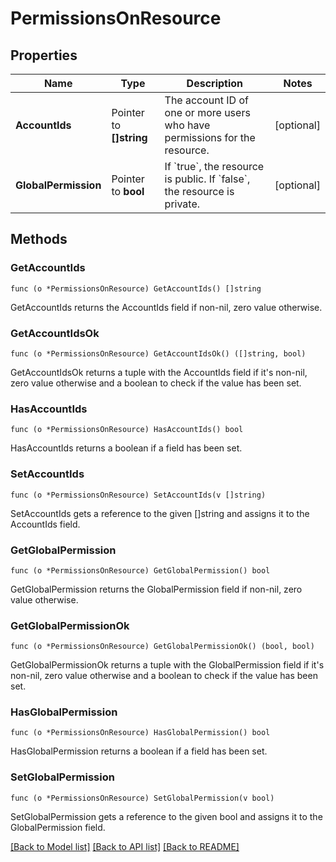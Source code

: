 # PermissionsOnResource

## Properties

Name | Type | Description | Notes
------------ | ------------- | ------------- | -------------
**AccountIds** | Pointer to **[]string** | The account ID of one or more users who have permissions for the resource. | [optional] 
**GlobalPermission** | Pointer to **bool** | If &#x60;true&#x60;, the resource is public. If &#x60;false&#x60;, the resource is private. | [optional] 

## Methods

### GetAccountIds

`func (o *PermissionsOnResource) GetAccountIds() []string`

GetAccountIds returns the AccountIds field if non-nil, zero value otherwise.

### GetAccountIdsOk

`func (o *PermissionsOnResource) GetAccountIdsOk() ([]string, bool)`

GetAccountIdsOk returns a tuple with the AccountIds field if it's non-nil, zero value otherwise
and a boolean to check if the value has been set.

### HasAccountIds

`func (o *PermissionsOnResource) HasAccountIds() bool`

HasAccountIds returns a boolean if a field has been set.

### SetAccountIds

`func (o *PermissionsOnResource) SetAccountIds(v []string)`

SetAccountIds gets a reference to the given []string and assigns it to the AccountIds field.

### GetGlobalPermission

`func (o *PermissionsOnResource) GetGlobalPermission() bool`

GetGlobalPermission returns the GlobalPermission field if non-nil, zero value otherwise.

### GetGlobalPermissionOk

`func (o *PermissionsOnResource) GetGlobalPermissionOk() (bool, bool)`

GetGlobalPermissionOk returns a tuple with the GlobalPermission field if it's non-nil, zero value otherwise
and a boolean to check if the value has been set.

### HasGlobalPermission

`func (o *PermissionsOnResource) HasGlobalPermission() bool`

HasGlobalPermission returns a boolean if a field has been set.

### SetGlobalPermission

`func (o *PermissionsOnResource) SetGlobalPermission(v bool)`

SetGlobalPermission gets a reference to the given bool and assigns it to the GlobalPermission field.


[[Back to Model list]](../README.md#documentation-for-models) [[Back to API list]](../README.md#documentation-for-api-endpoints) [[Back to README]](../README.md)



